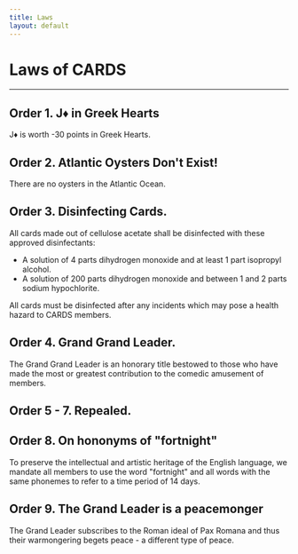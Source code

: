 ```yaml
---
title: Laws
layout: default
---
```


# Laws of CARDS

---

## Order 1. J♦ in Greek Hearts
J♦ is worth -30 points in Greek Hearts.

## Order 2. Atlantic Oysters Don't Exist!
There are no oysters in the Atlantic Ocean.

## Order 3. Disinfecting Cards.
All cards made out of cellulose acetate shall be disinfected with these approved disinfectants:

* A solution of 4 parts dihydrogen monoxide and at least 1 part isopropyl alcohol.
* A solution of 200 parts dihydrogen monoxide and between 1 and 2 parts sodium hypochlorite.

All cards must be disinfected after any incidents which may pose a health hazard to CARDS members.

## Order 4. Grand Grand Leader.
The Grand Grand Leader is an honorary title bestowed to those who have made the most or greatest contribution to the comedic amusement of members.

## Order 5 - 7. Repealed.

## Order 8. On hononyms of "fortnight"
To preserve the intellectual and artistic heritage of the English language, we mandate all members to use the word "fortnight" and all words with the same phonemes to refer to a time period of 14 days.

## Order 9. The Grand Leader is a peacemonger
The Grand Leader subscribes to the Roman ideal of Pax Romana and thus their warmongering begets peace - a different type of peace.
